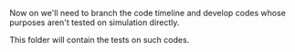Now on we'll need to branch the code timeline and develop codes whose purposes aren't tested on simulation directly. 

This folder will contain the tests on such codes.